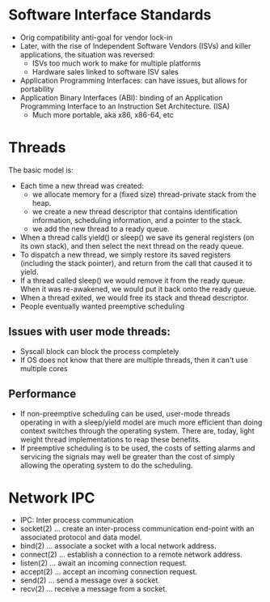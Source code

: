 # Software Interface Standards
- Orig compatibility anti-goal for vendor lock-in
- Later, with the rise of Independent Software Vendors (ISVs) and killer applications, the situation was reversed:
	- ISVs too much work to make for multiple platforms
	- Hardware sales linked to software ISV sales
- Application Programming Interfaces: can have issues, but allows for portability
- Application Binary Interfaces (ABI): binding of an Application Programming Interface to an Instruction Set Architecture. (ISA)
	- Much more portable, aka x86, x86-64, etc
# Threads
The basic model is:
- Each time a new thread was created:
	- we allocate memory for a (fixed size) thread-private stack from the heap.
	- we create a new thread descriptor that contains identification information, scheduling information, and a pointer to the stack.
	- we add the new thread to a ready queue.
- When a thread calls yield() or sleep() we save its general registers (on its own stack), and then select the next thread on the ready queue.
- To dispatch a new thread, we simply restore its saved registers (including the stack pointer), and return from the call that caused it to yield.
- If a thread called sleep() we would remove it from the ready queue. When it was re-awakened, we would put it back onto the ready queue.
- When a thread exited, we would free its stack and thread descriptor.
- People eventually wanted preemptive scheduling
## Issues with user mode threads:
- Syscall block can block the process completely
- If OS does not know that there are multiple threads, then it can't use multiple cores
## Performance
- If non-preemptive scheduling can be used, user-mode threads operating in with a sleep/yield model are much more efficient than doing context switches through the operating system. There are, today, light weight thread implementations to reap these benefits.
- If preemptive scheduling is to be used, the costs of setting alarms and servicing the signals may well be greater than the cost of simply allowing the operating system to do the scheduling.
# Network IPC
- IPC: Inter process communication
- socket(2) ... create an inter-process communication end-point with an associated protocol and data model.
- bind(2) ... associate a socket with a local network address.
- connect(2) ... establish a connection to a remote network address.
- listen(2) ... await an incoming connection request.
- accept(2) ... accept an incoming connection request.
- send(2) ... send a message over a socket.
- recv(2) ... receive a message from a socket.
